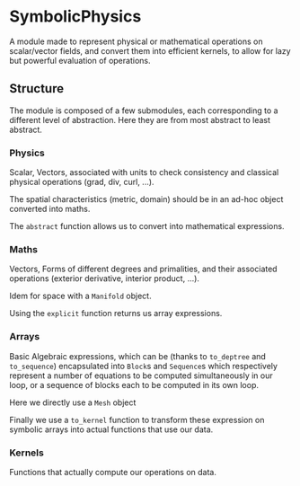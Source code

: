 # SymbolicPhysics
A module made to represent physical or mathematical operations on scalar/vector fields, and convert them into efficient kernels, to allow for lazy but powerful evaluation of operations.

## Structure
The module is composed of a few submodules, each corresponding to a different level of abstraction.
Here they are from most abstract to least abstract.

### Physics
Scalar, Vectors, associated with units to check consistency and classical physical operations (grad, div, curl, ...).

The spatial characteristics (metric, domain) should be in an ad-hoc object converted into maths.

The `abstract` function allows us to convert into mathematical expressions.

### Maths
Vectors, Forms of different degrees and primalities, and their associated operations (exterior derivative, interior product, ...).

Idem for space with a `Manifold` object.

Using the `explicit` function returns us array expressions.

### Arrays
Basic Algebraic expressions, which can be (thanks to `to_deptree` and `to_sequence`) encapsulated into `Block`s and `Sequence`s which respectively represent a number of equations to be computed simultaneously in our loop, or a sequence of blocks each to be computed in its own loop.

Here we directly use a `Mesh` object

Finally we use a `to_kernel` function to transform these expression on symbolic arrays into actual functions that use our data.

### Kernels
Functions that actually compute our operations on data.
